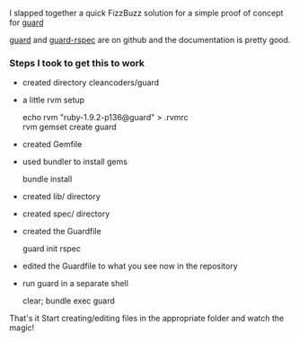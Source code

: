 
I slapped together a quick FizzBuzz solution for a simple proof of concept for [guard](https://github.com/guard/guard)

[guard](https://github.com/guard/guard) and [guard-rspec](https://github.com/guard/guard-rspec) are on github and the documentation is pretty good.

### Steps I took to get this to work ###
- created directory cleancoders/guard
- a little rvm setup

    echo rvm "ruby-1.9.2-p136@guard" > .rvmrc  
    rvm gemset create guard

- created Gemfile
- used bundler to install gems

    bundle install  

- created lib/ directory
- created spec/ directory
- created the Guardfile

    guard init rspec

- edited the Guardfile to what you see now in the repository
- run guard in a separate shell

    clear; bundle exec guard


That's it Start creating/editing files in the appropriate folder and watch the magic!

